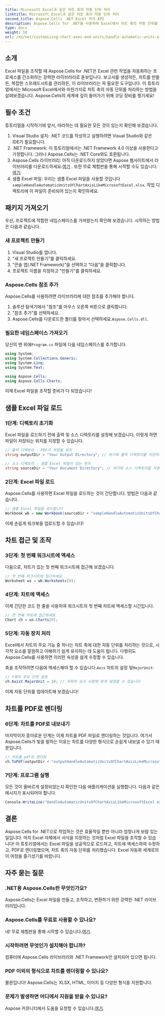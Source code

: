 ```yaml
---
title: Microsoft Excel과 같은 차트 축의 자동 단위 처리
linktitle: Microsoft Excel과 같은 차트 축의 자동 단위 처리
second_title: Aspose.Cells .NET Excel 처리 API
description: Aspose.Cells for .NET을 사용하여 Excel에서 차트 축의 자동 단위를 프로처럼 처리하는 방법을 알아보세요! 단계별 튜토리얼이 포함되어 있습니다.
type: docs
weight: 10
url: /ko/net/customizing-chart-axes-and-units/handle-automatic-units-of-chart-axis-like-microsoft-excel/
---
```

## 소개

Excel 파일을 조작할 때 Aspose.Cells for .NET은 Excel 관련 작업을 자동화하는 프로세스를 간소화하는 강력한 라이브러리로 돋보입니다. 보고서를 생성하든, 차트를 만들든, 복잡한 스프레드시트를 관리하든, 이 라이브러리는 꼭 필요한 도구입니다. 이 튜토리얼에서는 Microsoft Excel에서와 마찬가지로 차트 축의 자동 단위를 처리하는 방법을 살펴보겠습니다. Aspose.Cells의 세계에 깊이 들어가기 위해 코딩 장비를 챙기세요!

## 필수 조건

튜토리얼을 시작하기에 앞서, 따라하는 데 필요한 모든 것이 있는지 확인해 보겠습니다.

1. Visual Studio 설치: .NET 코드를 작성하고 실행하려면 Visual Studio와 같은 IDE가 필요합니다.
2. .NET Framework: 이 튜토리얼에서는 .NET Framework 4.0 이상을 사용한다고 가정합니다. 그러나 Aspose.Cells는 .NET Core와도 호환됩니다.
3.  Aspose.Cells 라이브러리: 아직 다운로드하지 않았다면 Aspose 웹사이트에서 라이브러리를 다운로드하세요.[여기](https://releases.aspose.com/cells/net/) . 또한 무료 체험판을 통해 시작할 수도 있습니다.[여기](https://releases.aspose.com/).
4.  샘플 Excel 파일: 우리는 샘플 Excel 파일을 사용할 것입니다`sampleHandleAutomaticUnitsOfChartAxisLikeMicrosoftExcel.xlsx`. 작업 디렉토리에 이 파일이 준비되어 있는지 확인하세요.

## 패키지 가져오기

우선, 프로젝트에 적합한 네임스페이스를 가져왔는지 확인해 보겠습니다. 시작하는 방법은 다음과 같습니다.

### 새 프로젝트 만들기

1. Visual Studio를 엽니다.
2. “새 프로젝트 만들기”를 클릭하세요.
3. “콘솔 앱(.NET Framework)”을 선택하고 “다음”을 클릭합니다.
4. 프로젝트 이름을 지정하고 "만들기"를 클릭하세요.

### Aspose.Cells 참조 추가

Aspose.Cells를 사용하려면 라이브러리에 대한 참조를 추가해야 합니다.

1. 솔루션 탐색기에서 "참조"를 마우스 오른쪽 버튼으로 클릭합니다.
2. "참조 추가"를 선택하세요.
3.  Aspose.Cells를 다운로드한 폴더를 찾아서 선택하세요.`Aspose.Cells.dll`.

### 필요한 네임스페이스 가져오기

 당신의 맨 위에`Program.cs` 파일에 다음 네임스페이스를 추가합니다.

```csharp
using System;
using System.Collections.Generic;
using System.Linq;
using System.Text;

using Aspose.Cells;
using Aspose.Cells.Charts;
```

이제 Excel 파일을 조작할 준비가 다 되었습니다!

## 샘플 Excel 파일 로드

### 1단계: 디렉토리 초기화

Excel 파일을 로드하기 전에 출력 및 소스 디렉토리를 설정해 보겠습니다. 이렇게 하면 파일이 저장되는 위치를 지정할 수 있습니다.

```csharp
// 출력 디렉토리 - PDF가 저장될 위치
string outputDir = "Your Output Directory"; // 여기에 출력 디렉토리를 지정하세요

// 소스 디렉토리 - 샘플 Excel 파일이 있는 위치
string sourceDir = "Your Document Directory"; // 여기에 소스 디렉토리를 지정하세요
```

### 2단계: Excel 파일 로드

Aspose.Cells를 사용하면 Excel 파일을 로드하는 것이 간단합니다. 방법은 다음과 같습니다.

```csharp
// 샘플 Excel 파일을 로드합니다
Workbook wb = new Workbook(sourceDir + "sampleHandleAutomaticUnitsOfChartAxisLikeMicrosoftExcel.xlsx");
```

이제 손쉽게 워크북을 업로드할 수 있습니다!

## 차트 접근 및 조작

### 3단계: 첫 번째 워크시트에 액세스

다음으로, 차트가 있는 첫 번째 워크시트에 접근해 보겠습니다. 

```csharp
// 첫 번째 워크시트에 접근하세요
Worksheet ws = wb.Worksheets[0];
```

### 4단계: 차트에 액세스

이제 간단한 코드 한 줄을 사용하여 워크시트의 첫 번째 차트에 액세스할 시간입니다.

```csharp
// 첫 번째 차트에 접근하세요
Chart ch = ws.Charts[0];
```

### 5단계: 자동 장치 처리

Excel에서 차트의 주요 기능 중 하나는 차트 축에 대한 자동 단위를 처리하는 것으로, 시각적 요소를 깔끔하고 이해하기 쉽게 유지하는 데 도움이 됩니다. 다행히도 Aspose.Cells를 사용하면 이러한 속성을 쉽게 수정할 수 있습니다.

 축을 조작하려면 다음에 액세스해야 할 수 있습니다.`Axis` 차트의 설정 및`MajorUnit`:

```csharp
// Y축의 주요 단위 설정
ch.AxisY.MajorUnit = 10; // 귀하의 요구 사항에 맞게 설정할 수 있습니다
```

이제 자동 단위를 업데이트해 보겠습니다!

## 차트를 PDF로 렌더링

### 6단계: 차트를 PDF로 내보내기

마지막이자 흥미로운 단계는 이제 차트를 PDF 파일로 렌더링하는 것입니다. 여기서 Aspose.Cells가 빛을 발하는 이유는 차트를 다양한 형식으로 손쉽게 내보낼 수 있기 때문입니다.

```csharp
// 차트를 pdf로 렌더링
ch.ToPdf(outputDir + "outputHandleAutomaticUnitsOfChartAxisLikeMicrosoftExcel.pdf");
```

### 7단계: 프로그램 실행

모든 것이 올바르게 설정되었는지 확인한 다음 애플리케이션을 실행합니다. 다음과 같은 메시지가 표시되어야 합니다.

```csharp
Console.WriteLine("HandleAutomaticUnitsOfChartAxisLikeMicrosoftExcel executed successfully.");
```

## 결론

Aspose.Cells for .NET으로 작업하는 것은 효율적일 뿐만 아니라 엄청나게 보람 있는 일입니다. 마치 Excel 자체에서 서식을 지정하는 것처럼 Excel 파일을 조작할 수 있습니다! 이 튜토리얼에서는 Excel 파일을 성공적으로 로드하고, 차트에 액세스하여 수정하고, PDF로 렌더링했으며, 차트 축의 자동 단위를 처리했습니다. Excel 자동화 세계로의 이 여정을 즐기셨기를 바랍니다.

## 자주 묻는 질문

### .NET용 Aspose.Cells란 무엇인가요?
Aspose.Cells는 Excel 파일을 만들고, 조작하고, 변환하기 위한 강력한 .NET 라이브러리입니다.

### Aspose.Cells를 무료로 사용할 수 있나요?
 네! 무료 체험판을 통해 시작할 수 있습니다.[여기](https://releases.aspose.com/).

### 시작하려면 무엇인가 설치해야 합니까?
컴퓨터에 Aspose.Cells 라이브러리와 .NET Framework만 설치되어 있으면 됩니다.

### PDF 이외의 형식으로 차트를 렌더링할 수 있나요?
물론입니다! Aspose.Cells는 XLSX, HTML, 이미지 등 다양한 형식을 지원합니다.

### 문제가 발생하면 어디에서 지원을 받을 수 있나요?
Aspose 커뮤니티에서 도움을 요청할 수 있습니다.[여기](https://forum.aspose.com/c/cells/9).